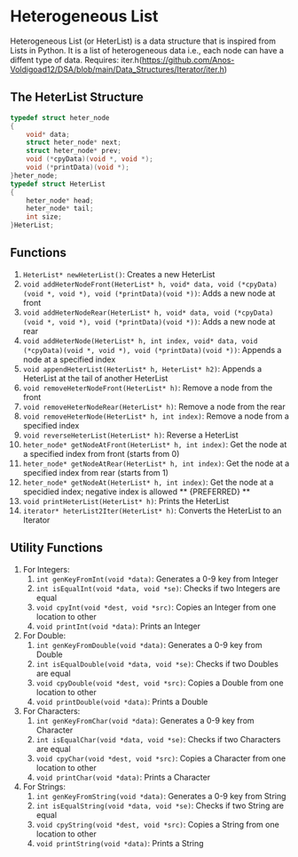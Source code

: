 # Heterogeneous List #
Heterogeneous List (or HeterList) is a data structure that is inspired from Lists in Python. It is a list of heterogeneous data i.e., each node can have a diffent type of data.
Requires: iter.h(https://github.com/Anos-Voldigoad12/DSA/blob/main/Data_Structures/Iterator/iter.h)
## The HeterList Structure ##
```C
typedef struct heter_node
{
	void* data;
	struct heter_node* next;
	struct heter_node* prev;
	void (*cpyData)(void *, void *);
	void (*printData)(void *);
}heter_node;
typedef struct HeterList
{
	heter_node* head;
	heter_node* tail;
	int size;
}HeterList;
```
## Functions ##
1. ```HeterList* newHeterList()```: Creates a new HeterList 
2. ```void addHeterNodeFront(HeterList* h, void* data, void (*cpyData)(void *, void *), void (*printData)(void *))```: Adds a new node at front
3. ```void addHeterNodeRear(HeterList* h, void* data, void (*cpyData)(void *, void *), void (*printData)(void *))```: Adds a new node at rear
4. ```void addHeterNode(HeterList* h, int index, void* data, void (*cpyData)(void *, void *), void (*printData)(void *))```: Appends a node at a specified index
5. ```void appendHeterList(HeterList* h, HeterList* h2)```: Appends a HeterList at the tail of another HeterList 
6. ```void removeHeterNodeFront(HeterList* h)```: Remove a node from the front
7. ```void removeHeterNodeRear(HeterList* h)```: Remove a node from the rear
8. ```void removeHeterNode(HeterList* h, int index)```: Remove a node from a specified index
9. ```void reverseHeterList(HeterList* h)```: Reverse a HeterList
10. ```heter_node* getNodeAtFront(HeterList* h, int index)```: Get the node at a specified index from front (starts from 0)
11. ```heter_node* getNodeAtRear(HeterList* h, int index)```: Get the node at a specified index from rear (starts from 1)
12. ```heter_node* getNodeAt(HeterList* h, int index)```: Get the node at a specidied index; negative index is allowed ** {PREFERRED} ** 
13. ```void printHeterList(HeterList* h)```: Prints the HeterList
14. ```iterator* heterList2Iter(HeterList* h)```: Converts the HeterList to an Iterator
## Utility Functions ##
1. For Integers:
   1. ```int genKeyFromInt(void *data)```: Generates a 0-9 key from Integer
   2. ```int isEqualInt(void *data, void *se)```: Checks if two Integers are equal
   3. ```void cpyInt(void *dest, void *src)```: Copies an Integer from one location to other
   4. ```void printInt(void *data)```: Prints an Integer
2. For Double:
   1. ```int genKeyFromDouble(void *data)```: Generates a 0-9 key from Double
   2. ```int isEqualDouble(void *data, void *se)```: Checks if two Doubles are equal
   3. ```void cpyDouble(void *dest, void *src)```: Copies a Double from one location to other
   4. ```void printDouble(void *data)```: Prints a Double
3. For Characters:
   1. ```int genKeyFromChar(void *data)```: Generates a 0-9 key from Character
   2. ```int isEqualChar(void *data, void *se)```: Checks if two Characters are equal
   3. ```void cpyChar(void *dest, void *src)```: Copies a Character from one location to other
   4. ```void printChar(void *data)```: Prints a Character
4. For Strings:
   1. ```int genKeyFromString(void *data)```: Generates a 0-9 key from String
   2. ```int isEqualString(void *data, void *se)```: Checks if two String are equal
   3. ```void cpyString(void *dest, void *src)```: Copies a String from one location to other
   4. ```void printString(void *data)```: Prints a String
